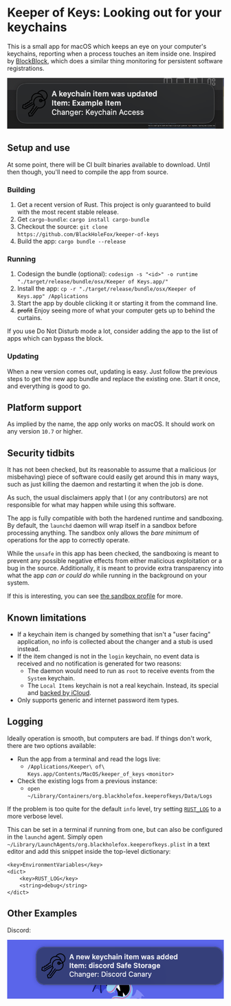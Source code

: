 # Keeper of Keys: Looking out for your keychains

This is a small app for macOS which keeps an eye on your computer's keychains, reporting when a process touches an item inside one. Inspired by [BlockBlock](https://objective-see.org/products/blockblock.html), which does a similar thing monitoring for persistent software registrations.

!["A screenshot of a notification the app generates"](./media/example_notification.png)

## Setup and use

At some point, there will be CI built binaries available to download. Until then though, you'll need to compile the app from source.

### Building
1. Get a recent version of Rust. This project is only guaranteed to build with the most recent stable release.
2. Get `cargo-bundle`: `cargo install cargo-bundle`
3. Checkout the source: `git clone https://github.com/BlackHoleFox/keeper-of-keys`
4. Build the app: `cargo bundle --release`

### Running

1. Codesign the bundle (optional): `codesign -s "<id>" -o runtime "./target/release/bundle/osx/Keeper of Keys.app/"`
2. Install the app: `cp -r "./target/release/bundle/osx/Keeper of Keys.app" /Applications`
3. Start the app by double clicking it or starting it from the command line.
4. ~~profit~~ Enjoy seeing more of what your computer gets up to behind the curtains.

If you use Do Not Disturb mode a lot, consider adding the app to the list of apps which can bypass the block.

### Updating
When a new version comes out, updating is easy. Just follow the previous steps to get the new app bundle and replace the existing one. Start it once, and everything is good to go.

## Platform support
As implied by the name, the app only works on macOS. It should work on any version `10.7` or higher.

## Security tidbits
It has not been checked, but its reasonable to assume that a malicious (or misbehaving) piece of software could easily get around this in many ways, such as just killing the daemon and restarting it when the job is done.

As such, the usual disclaimers apply that I (or any contributors) are not responsible for what may happen while using this software.

The app is fully compatible with both the hardened runtime and sandboxing. By default, the `launchd` daemon will wrap itself in a sandbox before processing anything. The sandbox only allows the _bare minimum_ of operations for the app to correctly operate.

While the `unsafe` in this app has been checked, the sandboxing is meant to prevent any possible negative effects from either malicious exploitation or a bug in the source. Additionally, it is meant to provide extra transparency into what the app _can or could do_ while running in the background on your system.

If this is interesting, you can see [the sandbox profile](./resources/sandbox.sb) for more.

## Known limitations

- If a keychain item is changed by something that isn't a "user facing" application, no info is collected about the changer and a stub is used instead.
- If the item changed is not in the `login` keychain, no event data is received and no notification is generated for two reasons:
    - The daemon would need to run as `root` to receive events from the `System` keychain.
    - The `Local Items` keychain is not a real keychain. Instead, its special and [backed by iCloud](https://macmule.com/2014/03/30/the-local-items-keychain-in-mavericks/).
- Only supports generic and internet password item types.

## Logging

Ideally operation is smooth, but computers are bad. If things don't work, there are two options available:

- Run the app from a terminal and read the logs live:
    - `/Applications/Keeper\ of\ Keys.app/Contents/MacOS/keeper_of_keys` `<monitor>`
- Check the existing logs from a previous instance:
    - `open ~/Library/Containers/org.blackholefox.keeperofkeys/Data/Logs`

If the problem is too quite for the default `info` level,
try setting [`RUST_LOG`](https://docs.rs/flexi_logger/latest/flexi_logger/struct.Logger.html#method.try_with_env_or_str) to a more verbose level.

This can be set in a terminal if running from one, but can also be configured in the `launchd` agent. Simply open `~/Library/LaunchAgents/org.blackholefox.keeperofkeys.plist` in a text editor and add this snippet inside the top-level dictionary:

```plist
<key>EnvironmentVariables</key>
<dict>
	<key>RUST_LOG</key>
	<string>debug</string>
</dict>
```

## Other Examples

Discord:

!["A screenshot of a notification that Discord can generate"](./media/example_notification_2.png)